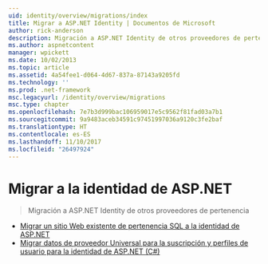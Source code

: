 ```yaml
---
uid: identity/overview/migrations/index
title: Migrar a ASP.NET Identity | Documentos de Microsoft
author: rick-anderson
description: Migración a ASP.NET Identity de otros proveedores de pertenencia
ms.author: aspnetcontent
manager: wpickett
ms.date: 10/02/2013
ms.topic: article
ms.assetid: 4a54fee1-d064-4d67-837a-87143a9205fd
ms.technology: ''
ms.prod: .net-framework
msc.legacyurl: /identity/overview/migrations
msc.type: chapter
ms.openlocfilehash: 7e7b3d999bac106959017e5c9562f81fad03a7b1
ms.sourcegitcommit: 9a9483aceb34591c97451997036a9120c3fe2baf
ms.translationtype: HT
ms.contentlocale: es-ES
ms.lasthandoff: 11/10/2017
ms.locfileid: "26497924"
---
```

<a name="migrating-to-aspnet-identity"></a>Migrar a la identidad de ASP.NET
====================
> Migración a ASP.NET Identity de otros proveedores de pertenencia


- [Migrar un sitio Web existente de pertenencia SQL a la identidad de ASP.NET](migrating-an-existing-website-from-sql-membership-to-aspnet-identity.md)
- [Migrar datos de proveedor Universal para la suscripción y perfiles de usuario para la identidad de ASP.NET (C#)](migrating-universal-provider-data-for-membership-and-user-profiles-to-aspnet-identity.md)
